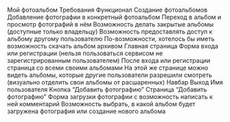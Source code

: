 Мой фотоальбом
Требования
Функционал
Создание фотоальбомов
Добавление фотографии в конкретный фотоальбом
Переход в альбом и просмотр фотографий в нём
Возможность делать закрытые альбомы (доступные только владельцу)
Возможность предоставлять доступ к альбому другому пользователю
По-возможности, хотелось бы иметь возможность скачать альбом архивом
Главная страница
Форма входа или регистрации (нельзя пользоваться сервисом не зарегистрированным пользователем)
После входа или регистрации страница со всеми своими альбомами
На этой же странице можно видеть альбомы, которые другие пользователи разрешили смотреть (визуально отделить свои альбомы от расшаренных)
Навбар
Выход
Имя пользователя
Кнопка “Добавить фотографию”
Страница “Добавить фотографию”
Форма загрузки фотографии с возможность написать к ней комментарий
Возможность выбрать, в какой альбом будет загружена фотография или создание нового альбома